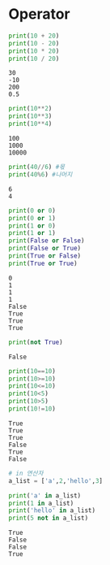 # Operator


```python
print(10 + 20)
print(10 - 20)
print(10 * 20)
print(10 / 20)
```

    30
    -10
    200
    0.5
    


```python
print(10**2)
print(10**3)
print(10**4)
```

    100
    1000
    10000
    


```python
print(40//6) #몫 
print(40%6) #나머지
```

    6
    4
    


```python
print(0 or 0)
print(0 or 1)
print(1 or 0)
print(1 or 1)
print(False or False)
print(False or True)
print(True or False)
print(True or True)
```

    0
    1
    1
    1
    False
    True
    True
    True
    


```python
print(not True)
```

    False
    


```python
print(10==10) 
print(10>=10) 
print(10<=10) 
print(10<5) 
print(10>5) 
print(10!=10) 
```

    True
    True
    True
    False
    True
    False
    


```python
# in 연산자 
a_list = ['a',2,'hello',3]
```


```python
print('a' in a_list)
print(1 in a_list)
print('hello' in a_list)
print(5 not in a_list)
```

    True
    False
    False
    True
    


```python

```
